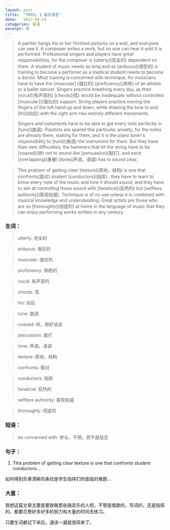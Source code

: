 ```yaml
---
layout: post
title:  "TOFEL 1 音乐语言"
date:   2017-04-14
categories: 英语
excerpt: 嗯
---
```


> A painter hangs his or her finished pictures on a wall, and everyone can see it. A composer writes a work, but no one can hear it until it is performed. Professional singers and players have great responsibilities, for the composer is \[utterly\](完全的) dependent on them. A student of music needs as long and as \[arduous\](艰巨的) a training to become a perfomer as a medical student needs to become a doctor. Most training is concerned with technique, for musicians have to have the \[muscular\] (强壮的) \[proficiency\](熟练) of an athlete or a ballet dancer. Singers practice breathing every day, as their \[vocal\](有声音的) \[chords\](弦) would be inadequate without controlled [muscular])(强壮的) support. String players practice moving the fingers of the left hand up and down, while drawing the bow to and \[fro\](向后) with the right arm-two entirely different movements.

> Singers and instuments have to be able to get every note perfectly in \[tune\](曲调). Piantists are spared this particular anxiety, for the notes are already there, waiting for them, and it is the piano tuner's responsibility to \[tune\](曲调) the instrument for them. But they have their own difficulties; the hammers that hit the string have to be \[coaxed\](哄) not to sound like \[percussion\](敲打), and each \[overlapping\](重叠) \[tone\](声调，语调) has to sound clear.

> This problem of getting clear \[texture\](质地，结构) is one that confronts(面对) student \[conductors\](指挥) : they have to learn to know every note of the music and how it should sound, and they have to aim at controlling these sound with \[fanatical\](狂热的) but \[selfless authority\](客观权威). 
Technique is of no use unless it is combined with musical knowledge and understanding. Great artists are those who are so \[thoroughly\](彻底的) at home in the language of music that they can enjoy performing works written in any century.

### 生词：

> utterly: 完全的

> arduous: 艰巨的

> muscular: 强壮的

> proficiency: 熟练的

> vocal: 有声音的

> chords: 弦

> fro: 向后

> tune: 曲调

> coaxed: 哄，用好话说

> percussion: 敲打

> tone: 声调，语调

> texture: 质地，结构

> confronts: 面对

> conductors: 指挥

> fanatical: 狂热的

> selfless authority: 客观权威

> thoroughly: 彻底的

### 短语：

> be concerned with: 参与，干预，而不是挂念

### 句子：

1. This problem of getting clear texture is one that confronts student conductors...

如何得到乐章清晰的条纹是学生指挥们所面临的难题...

### 大意：

我想这篇文章主要是要致敬那些搞音乐的人吧，不管是唱歌的，写词的，还是指挥的，都要花费好多好多的努力和大量的时间去练习。

只要生词都记下来后，通读一遍就很简单了。